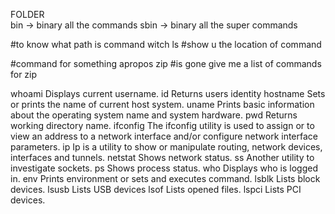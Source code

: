 FOLDER  
bin -> binary all the commands
sbin -> binary all the super commands


#to know what path is command
witch ls #show u the location of command

#command for something 
apropos zip #is gone give me a list of commands for zip

whoami	Displays current username.
id	Returns users identity
hostname	Sets or prints the name of current host system.
uname	Prints basic information about the operating system name and system hardware.
pwd	Returns working directory name.
ifconfig	The ifconfig utility is used to assign or to view an address to a network interface and/or configure network interface parameters.
ip	Ip is a utility to show or manipulate routing, network devices, interfaces and tunnels.
netstat	Shows network status.
ss	Another utility to investigate sockets.
ps	Shows process status.
who	Displays who is logged in.
env	Prints environment or sets and executes command.
lsblk	Lists block devices.
lsusb	Lists USB devices
lsof	Lists opened files.
lspci	Lists PCI devices.